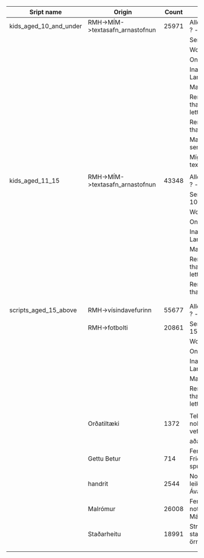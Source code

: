 |Sript name            |Origin                         |Count|Discription-H2                                  |
|----------------------|-------------------------------|-----|------------------------------------------------|
|kids_aged_10_and_under|RMH->MÍM->textasafn_arnastofnun|25971|Allowed symbals: : , ! ? -                      |
|                      |					           |     |Sentence length: 2-5                            |
|                      |			                   |     |Word max: 8                                     |
|                      |                               |     |Only BIN: True                                  |
|                      |                               |     |Inappropriate Language filter: True             |
|                      |                               |     |Manual edit:                                    |
|                      |                               |     |Removed sentences that start with a small letter|
|                      |                               |     |Removed sentenced that are all caps             |
|                      |                               |     |Manually the sentences:                         |
|                      |                               |     |Mígur yfir hana.	textasafn_arnastofnun         |
|                      |                               |     |                                                |
|kids_aged_11_15       |RMH->MÍM->textasafn_arnastofnun|43348|Allowed symbals: : , ! ? -                      |
|                      |					           |     |Sentence length: 6-10                           |
|                      |			                   |     |Word max: 1                                     |
|                      |                               |     |Only BIN: True                                  |
|                      |                               |     |Inappropriate Language filter: True             |
|                      |                               |     |Manual edit:                                    |
|                      |                               |     |Removed sentences that start with a small letter|
|                      |                               |     |Removed sentenced that are all caps             |
|                      |                               |     |                                                |
|                      |                               |     |                                                |
|scripts_aged_15_above |RMH->vísindavefurinn           |55677|Allowed symbals: : , ! ? -                      |
|                      |RMH->fotbolti                  |20861|Sentence length: 2-15                           |
|                      |                               |     |Word max: 35                                    |
|                      |                               |     |Only BIN: True                                  |
|                      |                               |     |Inappropriate Language filter: True             |
|                      |                               |     |Manual edit:                                    |
|                      |                               |     |Removed sentences that start with a small letter|
|                      |                               |     |                                                |
|                      |Orðatiltæki                    |1372 |Tekið saman af nokkrum opnum vefheimildum       |
|                      |                               |     |aðallega ms.is                                  |
|                      |Gettu Betur                    |714  |Fengið frá Ingileif Friðriks spurnigarhöfundi   |
|                      |handrit                        |2544 |Nokkur handrit fyrir leikrit m.a. Ávaxtakrafn   |
|                      |Malrómur                       |26008|Fengið frá Atla, var notað við Málrómssöfunina? |
|                      |Staðarheitu                    |18991|Strengir með fjórum staðarheitum eða örnefnum   |
|                      |                               |     |                                                |
|                      |                               |     |                                                |
